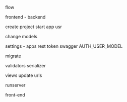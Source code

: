 flow

frontend - backend

create project 
start app usr

change models

settings - apps
    rest token 
    swagger
    AUTH_USER_MODEL

migrate

validators 
serializer

views
update urls

runserver


front-end












